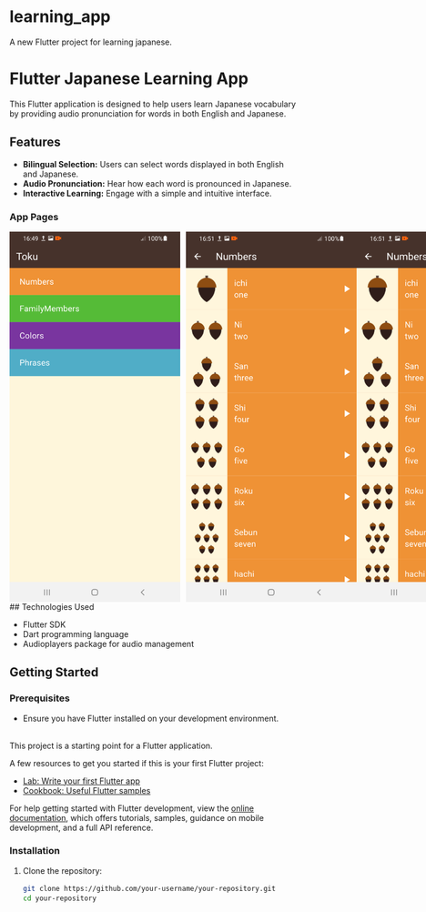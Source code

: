 # learning_app

A new Flutter project for learning japanese.


# Flutter Japanese Learning App

This Flutter application is designed to help users learn Japanese vocabulary by providing audio pronunciation for words in both English and Japanese.

## Features

- **Bilingual Selection:** Users can select words displayed in both English and Japanese.
- **Audio Pronunciation:** Hear how each word is pronounced in Japanese.
- **Interactive Learning:** Engage with a simple and intuitive interface.
### App Pages

<div style="display: flex; flex-direction: row;">
  <img src="LearningAppPhotos/HomePage.png" alt="Home Page" width="300" style="margin-right: 10px;" />
  <img src="LearningAppPhotos/Numbers.png" alt="Numbers Page" width="300" />
   <img src="LearningAppPhotos/Numbers.png" alt="Numbers Page" width="300" />
   <img src="LearningAppPhotos/Numbers.png" alt="Numbers Page" width="300" />
   <img src="LearningAppPhotos/Numbers.png" alt="Numbers Page" width="300" />
</div>
## Technologies Used

- Flutter SDK
- Dart programming language
- Audioplayers package for audio management

## Getting Started

### Prerequisites

- Ensure you have Flutter installed on your development environment.
<br><br>

This project is a starting point for a Flutter application.

A few resources to get you started if this is your first Flutter project:

- [Lab: Write your first Flutter app](https://docs.flutter.dev/get-started/codelab)
- [Cookbook: Useful Flutter samples](https://docs.flutter.dev/cookbook)

For help getting started with Flutter development, view the
[online documentation](https://docs.flutter.dev/), which offers tutorials,
samples, guidance on mobile development, and a full API reference.

### Installation

1. Clone the repository:

   ```bash
   git clone https://github.com/your-username/your-repository.git
   cd your-repository
